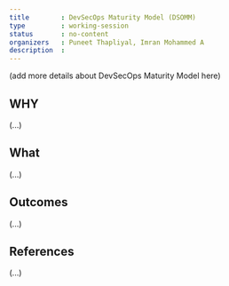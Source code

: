 ```yaml
---
title        : DevSecOps Maturity Model (DSOMM)
type         : working-session
status       : no-content
organizers   : Puneet Thapliyal, Imran Mohammed A
description  :
---
```


(add more details about DevSecOps Maturity Model here)

## WHY

(...)

## What

(...)

## Outcomes

(...)

## References

(...)

